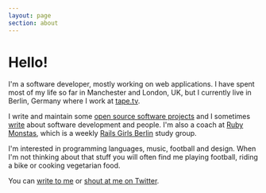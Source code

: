 ```yaml
---
layout: page
section: about
---
```


# Hello!

I'm a software developer, mostly working on web applications. I have spent most of my life so far in Manchester and London, UK, but I currently live in Berlin, Germany where I work at [tape.tv](http://tape.tv).

I write and maintain some [open source software projects](/projects) and I sometimes [write](/articles) about software development and people. I'm also a coach at [Ruby Monstas](http://rubymonstas.org/), which is a weekly [Rails Girls Berlin](http://railsgirlsberlin.de/) study group.

I'm interested in programming languages, music, football and design. When I'm not thinking about that stuff you will often find me playing football, riding a bike or cooking vegetarian food.

You can [write to me](mailto:joe@corcoran.io) or [shout at me on Twitter](http://twitter.com/josephcorcoran).
